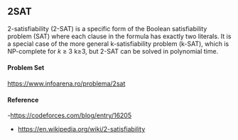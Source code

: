 ## 2SAT


2-satisfiability (2-SAT) is a specific form of the Boolean satisfiability problem (SAT) where each clause in the formula has exactly two literals. It is a special case of the more general k-satisfiability problem (k-SAT), which is NP-complete for  𝑘 ≥ 3 k≥3, but 2-SAT can be solved in polynomial time.

#### Problem Set

https://www.infoarena.ro/problema/2sat

#### Reference

-https://codeforces.com/blog/entry/16205
- https://en.wikipedia.org/wiki/2-satisfiability


